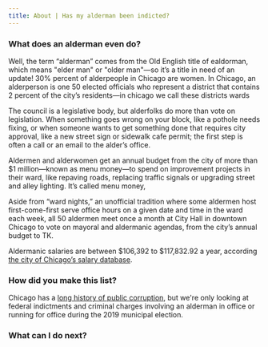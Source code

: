 ```yaml
---
title: About | Has my alderman been indicted?
---
```


### What does an alderman even do?

Well, the term “alderman” comes from the Old English title of ealdorman, which means "elder man" or "older man"—so it’s a title in need of an update! 30% percent of alderpeople in Chicago are women. In Chicago, an alderperson is one 50 elected officials who represent a district that contains 2 percent of the city’s residents—in chicago we call these districts wards

The council is a legislative body, but alderfolks do more than vote on legislation. When something goes wrong on your block, like a pothole needs fixing, or when someone wants to get something done that requires city approval, like a new street sign or sidewalk cafe permit; the first step is often a call or an email to the alder’s office.

Aldermen and alderwomen get an annual budget from the city of more than $1 million—known as menu money—to spend on improvement projects in their ward, like repaving roads, replacing traffic signals or upgrading street and alley lighting. It’s called menu money,

Aside from “ward nights,” an unofficial tradition where some aldermen host first-come-first serve office hours on a given date and time in the ward each week, all 50 aldermen meet once a month at City Hall in downtown Chicago to vote on mayoral and aldermanic agendas, from the city’s annual budget to TK.

Aldermanic salaries are between $106,392 to $117,832.92 a year, according [the city of Chicago’s salary database](https://data.cityofchicago.org/Administration-Finance/Current-Employee-Names-Salaries-and-Position-Title/aned-ke5c).

### How did you make this list?

Chicago has a [long history of public corruption](https://en.wikipedia.org/wiki/Corruption_in_Illinois#Chicago_aldermen), but we're only looking at federal indictments and criminal charges involving an alderman in office or running for office during the 2019 municipal election.

### What can I do next?
